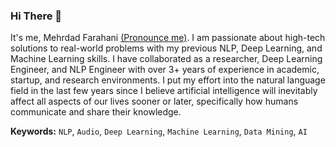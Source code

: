 ### Hi There 👋

It's me, Mehrdad Farahani [(Pronounce me)](https://www.nameshouts.com/names/persian/pronounce-mehrdad-farahani). I am passionate about high-tech solutions to real-world problems with my previous NLP, Deep Learning, and Machine Learning skills. I have collaborated as a researcher, Deep Learning Engineer, and NLP Engineer with over 3+ years of experience in academic, startup, and research environments. I put my effort into the natural language field in the last few years since I believe artificial intelligence will inevitably affect all aspects of our lives sooner or later, specifically how humans communicate and share their knowledge.

<!-- ![Mehrdad's github stats](https://github-readme-stats.vercel.app/api?username=m3hrdadfi&show_icons=true&theme=vue) -->

<!-- 🔎 &nbsp;&nbsp;  I am currently seeking new opportunities as a Deep Learning Engineer, Machine Learning Engineer, or Researcher, Ph.D. position in academic environments (Full-Time). -->

**Keywords:** `NLP`, `Audio`, `Deep Learning`, `Machine Learning`, `Data Mining`, `AI`
